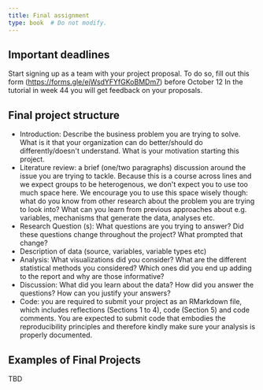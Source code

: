 ```yaml
---
title: Final assignment
type: book  # Do not modify.
---
```

## Important deadlines

Start signing up as a team with your project proposal. To do so, fill out this form (https://forms.gle/ejWsdYFYfGKoBMDm7) before October 12 
In the tutorial in week 44 you will get feedback on your proposals. 

## Final project structure

*	Introduction: Describe the business problem you are trying to solve. What is it that your organization can do better/should do differently/doesn't understand. What is your motivation starting this project.
*	Literature review: a brief (one/two paragraphs) discussion around the issue you are trying to tackle. Because this is a course across lines and we expect groups to be heterogenous, we don't expect you to use too much space here. We encourage you to use this space wisely though: what do you know from other research about the problem you are trying to look into? What can you learn from previous approaches about e.g. variables, mechanisms that generate the data, analyses etc.
*	Research Question (s): What questions are you trying to answer? Did these questions change throughout the project? What prompted that change?
*	Description of data (source, variables, variable types etc)
*	Analysis: What visualizations did you consider? What are the different statistical methods you considered? Which ones did you end up adding to the report and why are those informative?
*	Discussion: What did you learn about the data? How did you answer the questions? How can you justify your answers? 
*	Code: you are required to submit your project as an RMarkdown file, which includes reflections (Sections 1 to 4), code (Section 5) and code comments. You are expected to submit code that embodies the reproducibility principles and therefore kindly make sure your analysis is properly documented. 



## Examples of Final Projects

TBD


